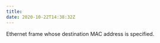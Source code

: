 ```yaml
---
title: 
date: 2020-10-22T14:38:32Z
---
```


Ethernet frame whose destination MAC address is specified.

